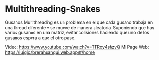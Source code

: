 # Multithreading-Snakes
Gusanos Multithreading es un problema en el que cada gusano trabaja en una thread diferente y se mueve de manera aleatoria. Suponiendo que hay varios gusanos en una matriz, evitar colisiones haciendo que uno de los gusanos espera a que el otro pase. 

Video: https://www.youtube.com/watch?v=TTRoy4shzvQ
Mi Page Web: https://luigicabrerahuanqui.web.app/#/home
